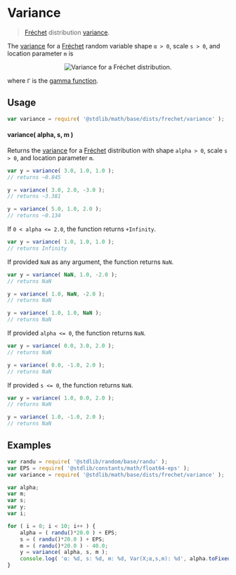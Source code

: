 <!--

@license Apache-2.0

Copyright (c) 2018 The Stdlib Authors.

Licensed under the Apache License, Version 2.0 (the "License");
you may not use this file except in compliance with the License.
You may obtain a copy of the License at

   http://www.apache.org/licenses/LICENSE-2.0

Unless required by applicable law or agreed to in writing, software
distributed under the License is distributed on an "AS IS" BASIS,
WITHOUT WARRANTIES OR CONDITIONS OF ANY KIND, either express or implied.
See the License for the specific language governing permissions and
limitations under the License.

-->

# Variance

> [Fréchet][frechet-distribution] distribution [variance][variance].

<!-- Section to include introductory text. Make sure to keep an empty line after the intro `section` element and another before the `/section` close. -->

<section class="intro">

The [variance][variance] for a [Fréchet][frechet-distribution] random variable shape `α > 0`, scale `s > 0`, and location parameter `m` is

<!-- <equation class="equation" label="eq:frechet_variance" align="center" raw="\operatorname{Var}\left( X \right) = \begin{cases} s^{2}\left(\Gamma \left(1-{\frac{2}{\alpha }}\right)-\left(\Gamma\left(1-{\frac {1}{\alpha }}\right)\right)^{2}\right) & {\text {for }}\alpha > 2\\\ \infty & \text{ otherwise } \end{cases}" alt="Variance for a Fréchet distribution."> -->

<div class="equation" align="center" data-raw-text="\operatorname{Var}\left( X \right) = \begin{cases} s^{2}\left(\Gamma \left(1-{\frac{2}{\alpha }}\right)-\left(\Gamma\left(1-{\frac {1}{\alpha }}\right)\right)^{2}\right) &amp; {\text {for }}\alpha &gt; 2\\\ \infty &amp; \text{ otherwise } \end{cases}" data-equation="eq:frechet_variance">
    <img src="https://cdn.rawgit.com/stdlib-js/stdlib/6c7e930588674097b03b3201c5d368532bba6c67/lib/node_modules/@stdlib/math/base/dists/frechet/variance/docs/img/equation_frechet_variance.svg" alt="Variance for a Fréchet distribution.">
    <br>
</div>

<!-- </equation> -->

where `Γ` is the [gamma function][gamma-function].

</section>

<!-- /.intro -->

<!-- Package usage documentation. -->

<section class="usage">

## Usage

```javascript
var variance = require( '@stdlib/math/base/dists/frechet/variance' );
```

#### variance( alpha, s, m )

Returns the [variance][variance] for a [Fréchet][frechet-distribution] distribution with shape `alpha > 0`, scale `s > 0`, and location parameter `m`.

```javascript
var y = variance( 3.0, 1.0, 1.0 );
// returns ~0.845

y = variance( 3.0, 2.0, -3.0 );
// returns ~3.381

y = variance( 5.0, 1.0, 2.0 );
// returns ~0.134
```

If `0 < alpha <= 2.0`, the function returns `+Infinity`.

```javascript
var y = variance( 1.0, 1.0, 1.0 );
// returns Infinity
```

If provided `NaN` as any argument, the function returns `NaN`.

```javascript
var y = variance( NaN, 1.0, -2.0 );
// returns NaN

y = variance( 1.0, NaN, -2.0 );
// returns NaN

y = variance( 1.0, 1.0, NaN );
// returns NaN
```

If provided `alpha <= 0`, the function returns `NaN`.

```javascript
var y = variance( 0.0, 3.0, 2.0 );
// returns NaN

y = variance( 0.0, -1.0, 2.0 );
// returns NaN
```

If provided `s <= 0`, the function returns `NaN`.

```javascript
var y = variance( 1.0, 0.0, 2.0 );
// returns NaN

y = variance( 1.0, -1.0, 2.0 );
// returns NaN
```

</section>

<!-- /.usage -->

<!-- Package usage notes. Make sure to keep an empty line after the `section` element and another before the `/section` close. -->

<section class="notes">

</section>

<!-- /.notes -->

<!-- Package usage examples. -->

<section class="examples">

## Examples

<!-- eslint no-undef: "error" -->

```javascript
var randu = require( '@stdlib/random/base/randu' );
var EPS = require( '@stdlib/constants/math/float64-eps' );
var variance = require( '@stdlib/math/base/dists/frechet/variance' );

var alpha;
var m;
var s;
var y;
var i;

for ( i = 0; i < 10; i++ ) {
    alpha = ( randu()*20.0 ) + EPS;
    s = ( randu()*20.0 ) + EPS;
    m = ( randu()*20.0 ) - 40.0;
    y = variance( alpha, s, m );
    console.log( 'α: %d, s: %d, m: %d, Var(X;α,s,m): %d', alpha.toFixed( 4 ), s.toFixed( 4 ), m.toFixed( 4 ), y.toFixed( 4 ) );
}
```

</section>

<!-- /.examples -->

<!-- Section to include cited references. If references are included, add a horizontal rule *before* the section. Make sure to keep an empty line after the `section` element and another before the `/section` close. -->

<section class="references">

</section>

<!-- /.references -->

<!-- Section for all links. Make sure to keep an empty line after the `section` element and another before the `/section` close. -->

<section class="links">

[frechet-distribution]: https://en.wikipedia.org/wiki/Fr%C3%A9chet_distribution

[gamma-function]: https://en.wikipedia.org/wiki/Gamma_function

[variance]: https://en.wikipedia.org/wiki/Variance

</section>

<!-- /.links -->
